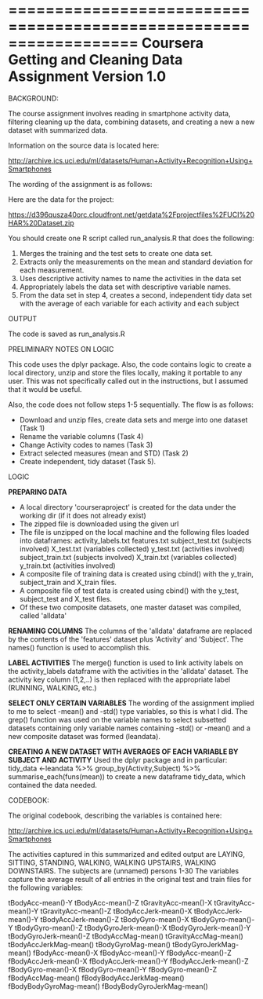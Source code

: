 ==================================================================
Coursera Getting and Cleaning Data Assignment
Version 1.0
==================================================================

BACKGROUND:

The course assignment involves reading in smartphone activity data, filtering cleaning up the data, combining datasets, and creating a new
a new dataset with summarized data.

Information on the source data is located here:

http://archive.ics.uci.edu/ml/datasets/Human+Activity+Recognition+Using+Smartphones 

The wording of the assignment is as follows:

Here are the data for the project: 

https://d396qusza40orc.cloudfront.net/getdata%2Fprojectfiles%2FUCI%20HAR%20Dataset.zip 

 You should create one R script called run_analysis.R that does the following:
 
1.   Merges the training and the test sets to create one data set.
2.  Extracts only the measurements on the mean and standard deviation for each measurement. 
3.  Uses descriptive activity names to name the activities in the data set
4.  Appropriately labels the data set with descriptive variable names. 
5. From the data set in step 4, creates a second, independent tidy data set with the average of each variable for each activity and each subject


OUTPUT

The code is saved as run_analysis.R

PRELIMINARY NOTES ON LOGIC

This code uses the dplyr package. Also, the code contains logic to create a local directory, unzip and store the files locally,
making it portable to any user. This was not specifically called out in the instructions, but I assumed that it would be useful.

Also, the code does not follow steps 1-5 sequentially. The flow is as follows:

 -  Download and unzip files, create data sets and merge into one dataset (Task 1)
 -  Rename the variable columns (Task 4)
 -  Change Activity codes to names (Task 3)
 -  Extract selected measures (mean and STD) (Task 2)
 -  Create independent, tidy dataset (Task 5).
 
 LOGIC
 
 **PREPARING DATA**
 - A local directory 'courseraproject' is created for the data under the working dir (if it does not already exist)
 - The zipped file is downloaded using the given url
 - The file is unzipped on the local machine and the following files loaded into dataframes:
       activity_labels.txt
       features.txt
       subject_test.txt (subjects involved)
       X_test.txt (variables collected)
       y_test.txt (activities involved)
       subject_train.txt (subjects involved)
       X_train.txt (variables collected)
       y_train.txt (activities involved)
- A composite file of training data is created using cbind() with the y_train, subject_train and X_train files.
-  A composite file of test data is created using cbind() with the y_test, subject_test and X_test files.
- Of these two composite datasets, one master dataset was compiled, called 'alldata'

**RENAMING COLUMNS**
The columns of the 'alldata' dataframe are replaced by the contents of the 'features' dataset plus 'Activity' and 'Subject'.
The names() function is used to accomplish this.

**LABEL ACTIVITIES**
The merge() function is used to link activity labels on the activity_labels dataframe with the activities in the 'alldata' dataset.
The activity key column (1,2,..) is then replaced with the appropriate label (RUNNING, WALKING, etc.)

**SELECT ONLY CERTAIN VARIABLES**
The wording of the assignment implied to me to select -mean() and -std() type variables, so this is what I did.
The grep() function was used on the variable names to select subsetted datasets containing only variable names
containing -std() or -mean() and a new composite dataset was formed (leandata).

**CREATING A NEW DATASET WITH AVERAGES OF EACH VARIABLE BY SUBJECT AND ACTIVITY**
Used the dplyr package and in particular:
tidy_data <-leandata %>% group_by(Activity,Subject) %>% summarise_each(funs(mean))
to create a new dataframe tidy_data, which contained the data needed.
 
CODEBOOK:

The original codebook, describing the variables is contained here:

http://archive.ics.uci.edu/ml/datasets/Human+Activity+Recognition+Using+Smartphones

The activities captured in this summarized and edited output are LAYING, SITTING, STANDING, WALKING, WALKING UPSTAIRS, WALKING DOWNSTAIRS.
The subjects are (unnamed) persons 1-30
The variables capture the average result of all entries in the original test and train files for the following variables:

tBodyAcc-mean()-Y
tBodyAcc-mean()-Z
tGravityAcc-mean()-X
tGravityAcc-mean()-Y
tGravityAcc-mean()-Z
tBodyAccJerk-mean()-X
tBodyAccJerk-mean()-Y
tBodyAccJerk-mean()-Z
tBodyGyro-mean()-X
tBodyGyro-mean()-Y
tBodyGyro-mean()-Z
tBodyGyroJerk-mean()-X
tBodyGyroJerk-mean()-Y
tBodyGyroJerk-mean()-Z
tBodyAccMag-mean()
tGravityAccMag-mean()
tBodyAccJerkMag-mean()
tBodyGyroMag-mean()
tBodyGyroJerkMag-mean()
fBodyAcc-mean()-X
fBodyAcc-mean()-Y
fBodyAcc-mean()-Z
fBodyAccJerk-mean()-X
fBodyAccJerk-mean()-Y
fBodyAccJerk-mean()-Z
fBodyGyro-mean()-X
fBodyGyro-mean()-Y
fBodyGyro-mean()-Z
fBodyAccMag-mean()
fBodyBodyAccJerkMag-mean()
fBodyBodyGyroMag-mean()
fBodyBodyGyroJerkMag-mean()


